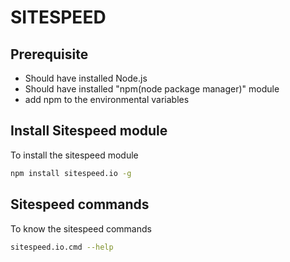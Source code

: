 # SITESPEED

## Prerequisite
* Should have installed Node.js
* Should have installed "npm(node package manager)" module
* add npm to the environmental variables

## Install Sitespeed module
To install the sitespeed module
```sh
npm install sitespeed.io -g
```

## Sitespeed commands
To know the sitespeed commands
```sh
sitespeed.io.cmd --help
```